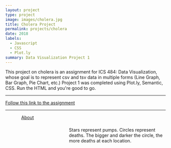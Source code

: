 ```yaml
---
layout: project
type: project
image: images/cholera.jpg
title: Cholera Project
permalink: projects/cholera
date: 2018
labels:
  - Javascript
  - CSS
  - Plot.ly
summary: Data Visualization Project 1
---
```


This project on cholera is an assignment for ICS 484: Data Visualization, whose goal is to represent csv and tsv data in multiple forms (Line Graph, Bar Graph, Pie Chart, etc.) Project 1 was completed using Plot.ly, Semantic, CSS. Run the HTML and you're good to go.

<hr>

[Follow this link to the assignment](https://github.com/mserai/Cholera)

<hr>


<!DOCTYPE html>
<html lang="en">
<head>
  <meta charset="UTF-8">
  <title>Pump and Death Locations</title>
  <head>
    <script src="https://cdn.plot.ly/plotly-latest.min.js"></script>
    <link rel="stylesheet" href="https://cdnjs.cloudflare.com/ajax/libs/semantic-ui/2.2.2/semantic.min.css">
  </head>
</head><nav class="ui stackable menu">
  <a style="padding-top: 8px; padding-left: 50px;" href="https://mserai.github.io/projects/cholera">About</a>
  <div style="padding-top: 8px; padding-left: 200px"><p>Stars represent pumps. Circles represent deaths. The bigger and darker the circle, the more deaths at each location.</p></div>
  </nav>
<body>
<div class="ui fluid container">
<div id="map"></div>
</div>
<script>
  /*1. Read in choleraDeathLocations.csv and ...*/
  Plotly.d3.csv('https://raw.githubusercontent.com/mserai/Cholera/master/choleraDeathLocations.csv', function(err, rows){
    Plotly.d3.csv('https://raw.githubusercontent.com/mserai/Cholera/master/choleraPumpLocations.csv', function(err1, rows1) {
      function unpack(rows, key) {
        return rows.map(function (row) { return row[key];
        });
      }
      var pumpY = [];
      var pumpX = [];
      /*Grab*/
      pumpY.push(Object.keys(rows1[0])[0]);
      pumpX.push(Object.keys(rows1[0])[1]);
      for (var i = 0; i < rows1.length; i++) {
        pumpX.push(rows1[i]["x"]);
        pumpY.push(rows1[i]["y"]);
      }
      var colors = [[0, 'rgb(256,0,0)'],[0.25,'rgb(200, 36, 36)'],[0.5,'rgb(132, 73, 73)'],[0.75,'rgb(73, 0, 0)'],[1,'rgb(0,0,0)']];
      /*2. Show a map of the locations of the deaths...*/
      var plots = [{
        type: 'scattermapbox',
        mode: 'markers',
        text: unpack(rows, 'Deaths'),
        lon: unpack(rows, 'pumpLong'),
        lat: unpack(rows, 'pumpLat'),
        marker: {
          color: unpack(rows, 'Deaths'),
          colorscale: colors,
          cmin: 0,
          cmax: 10,
          reversescale: false,
          opacity: unpack(rows, 'Deaths'),
          size: unpack(rows, 'Deaths'),
          sizeref: .25,
        },
        name: 'Death(s)'
      }];
      /* of pumps*/
      var plot = [{
        type: 'scattermapbox',
        mode: 'markers',
        lon: unpack(rows1, 'x'),
        lat: unpack(rows1, 'y'),
        marker: {
          symbol: 'star',
          size: 20,
          color: 'rgb(0,0,256)',
        },
        name: 'Pump'
      }];
      layout = {
        height: 1000,
        width: 2000,
        dragmode: 'zoom',
        title: 'Pumps and Deaths',
        mapbox: {
          center: {
            lat: 51.510413,
            lon: -0.132347
          },
          domain: {
            x: [0, 1],
            y: [0, 1]
          },
          style: 'light',
          zoom: 15.3
        },
        margin: {
          r: 0,
          t: 0,
          b: 0,
          l: 0,
          pad: 0
        },
        showlegend: true
      };
      Plotly.setPlotConfig({
        mapboxAccessToken: 'pk.eyJ1IjoibXNlcmFpIiwiYSI6ImNqbTl1NWJ5ajAwMW8zcG1yNjY5emc5NnMifQ.Ig1yRjY3fv_Babaz0TbVOw'
      });
      /*Go*/
      Plotly.newPlot('map', plot, layout);
      Plotly.plot('map', plots, layout);
    })
  });
</script>
</body>
</html>
